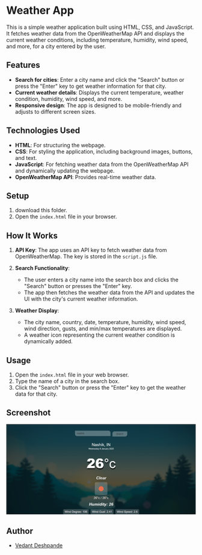 # Weather App

This is a simple weather application built using HTML, CSS, and JavaScript. It fetches weather data from the OpenWeatherMap API and displays the current weather conditions, including temperature, humidity, wind speed, and more, for a city entered by the user.

## Features

- **Search for cities**: Enter a city name and click the "Search" button or press the "Enter" key to get weather information for that city.
- **Current weather details**: Displays the current temperature, weather condition, humidity, wind speed, and more.
- **Responsive design**: The app is designed to be mobile-friendly and adjusts to different screen sizes.

## Technologies Used

- **HTML**: For structuring the webpage.
- **CSS**: For styling the application, including background images, buttons, and text.
- **JavaScript**: For fetching weather data from the OpenWeatherMap API and dynamically updating the webpage.
- **OpenWeatherMap API**: Provides real-time weather data.

## Setup

1. download this folder.
2. Open the `index.html` file in your browser.

## How It Works

1. **API Key**: The app uses an API key to fetch weather data from OpenWeatherMap. The key is stored in the `script.js` file.
   
2. **Search Functionality**:
   - The user enters a city name into the search box and clicks the "Search" button or presses the "Enter" key.
   - The app then fetches the weather data from the API and updates the UI with the city's current weather information.

3. **Weather Display**:
   - The city name, country, date, temperature, humidity, wind speed, wind direction, gusts, and min/max temperatures are displayed.
   - A weather icon representing the current weather condition is dynamically added.

## Usage

1. Open the `index.html` file in your web browser.
2. Type the name of a city in the search box.
3. Click the "Search" button or press the "Enter" key to get the weather data for that city.

## Screenshot

![Weather App Screenshot](screenshot.png)

## Author

- [Vedant Deshpande](https://github.com/vmDeshpande)
